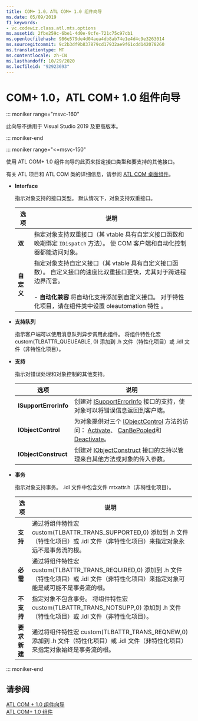 ```yaml
---
title: COM+ 1.0，ATL COM+ 1.0 组件向导
ms.date: 05/09/2019
f1_keywords:
- vc.codewiz.class.atl.mts.options
ms.assetid: 2fbe259c-6be1-4d0e-9cfe-721c75c97cb1
ms.openlocfilehash: 986e579de4d04aea4db8ab74e1e4d4c9e3263014
ms.sourcegitcommit: 9c2b3df9b837879cd17932ae9f61cdd142078260
ms.translationtype: MT
ms.contentlocale: zh-CN
ms.lasthandoff: 10/29/2020
ms.locfileid: "92923693"
---
```

# <a name="com-10-atl-com-10-component-wizard"></a>COM+ 1.0，ATL COM+ 1.0 组件向导

::: moniker range="msvc-160"

此向导不适用于 Visual Studio 2019 及更高版本。

::: moniker-end

::: moniker range="<=msvc-150"

使用 ATL COM+ 1.0 组件向导的此页来指定接口类型和要支持的其他接口。

有关 ATL 项目和 ATL COM 类的详细信息，请参阅 [ATL COM 桌面组件](../../atl/atl-com-desktop-components.md)。

- **Interface**

   指示对象支持的接口类型。 默认情况下，对象支持双重接口。

   |选项|说明|
   |------------|-----------------|
   |**双**|指定对象支持双重接口（其 vtable 具有自定义接口函数和晚期绑定 `IDispatch` 方法）。 使 COM 客户端和自动化控制器都能访问对象。|
   |**自定义**|指定对象支持自定义接口（其 vtable 具有自定义接口函数）。 自定义接口的速度比双重接口更快，尤其对于跨进程边界而言。<br /><br /> - **自动化兼容** 将自动化支持添加到自定义接口。 对于特性化项目，请在组件类中设置 oleautomation 特性  。|

- **支持队列**

   指示客户端可以使用消息队列异步调用此组件。 将组件特性化宏 custom(TLBATTR_QUEUEABLE, 0) 添加到 .h 文件（特性化项目）或 .idl 文件（非特性化项目）。

- **支持**

   指示对错误处理和对象控制的其他支持。

   |选项|说明|
   |------------|-----------------|
   |**ISupportErrorInfo**|创建对 [ISupportErrorInfo](../../atl/reference/isupporterrorinfoimpl-class.md) 接口的支持，使对象可以将错误信息返回到客户端。|
   |**IObjectControl**|为对象提供对三个 [IObjectControl](/windows/win32/api/comsvcs/nn-comsvcs-iobjectcontrol) 方法的访问： [Activate](/windows/win32/api/comsvcs/nf-comsvcs-iobjectcontrol-activate)、 [CanBePooled](/windows/win32/api/comsvcs/nf-comsvcs-iobjectcontrol-canbepooled)和 [Deactivate](/windows/win32/api/comsvcs/nf-comsvcs-iobjectcontrol-deactivate)。|
   |**IObjectConstruct**|创建对 [IObjectConstruct](/windows/win32/api/comsvcs/nn-comsvcs-iobjectconstruct) 接口的支持以管理来自其他方法或对象的传入参数。|

- **事务**

   指示对象支持事务。 .idl 文件中包含文件 mtxattr.h（非特性化项目）。

   |选项|说明|
   |------------|-----------------|
   |**支持**|通过将组件特性宏 custom(TLBATTR_TRANS_SUPPORTED,0) 添加到 .h 文件（特性化项目）或 .idl 文件（非特性化项目）来指定对象永远不是事务流的根。|
   |**必需**|通过将组件特性宏 custom(TLBATTR_TRANS_REQUIRED,0) 添加到 .h 文件（特性化项目）或 .idl 文件（非特性化项目）来指定对象可能是或可能不是事务流的根。|
   |**不支持**|指定对象不包含事务。 将组件特性宏 custom(TLBATTR_TRANS_NOTSUPP,0) 添加到 .h 文件（特性化项目）或 .idl 文件（非特性化项目）。|
   |**要求新建**|通过将组件特性宏 custom(TLBATTR_TRANS_REQNEW,0) 添加到 .h 文件（特性化项目）或 .idl 文件（非特性化项目）来指定对象始终是事务流的根。|

::: moniker-end

## <a name="see-also"></a>请参阅

[ATL COM + 1.0 组件向导](../../atl/reference/atl-com-plus-1-0-component-wizard.md)<br/>
[ATL COM+ 1.0 组件](../../atl/reference/adding-an-atl-com-plus-1-0-component.md)
